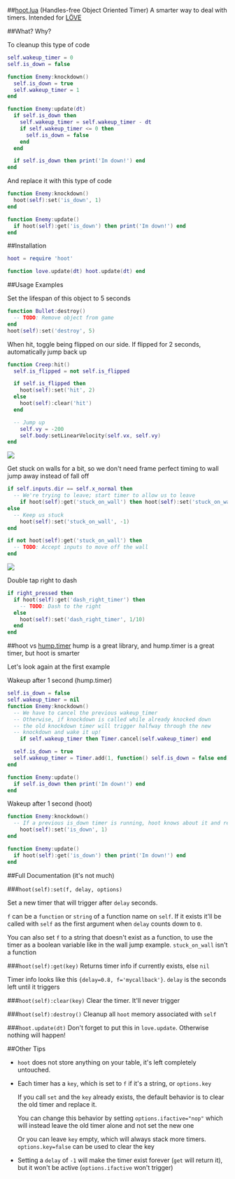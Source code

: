 ##[hoot.lua](https://raw.github.com/farzher/hoot-lua/master/hoot.lua) (Handles-free Object Oriented Timer)
A smarter way to deal with timers. Intended for [LÖVE](https://love2d.org/)


##What? Why?

To cleanup this type of code
```lua
self.wakeup_timer = 0
self.is_down = false

function Enemy:knockdown()
  self.is_down = true
  self.wakeup_timer = 1
end

function Enemy:update(dt)
  if self.is_down then
    self.wakeup_timer = self.wakeup_timer - dt
    if self.wakeup_timer <= 0 then
      self.is_down = false
    end
  end

  if self.is_down then print('Im down!') end
end
```

And replace it with this type of code
```lua
function Enemy:knockdown()
  hoot(self):set('is_down', 1)
end

function Enemy:update()
  if hoot(self):get('is_down') then print('Im down!') end
end
```



##Installation
```lua
hoot = require 'hoot'

function love.update(dt) hoot.update(dt) end
```


##Usage Examples


Set the lifespan of this object to 5 seconds
```lua
function Bullet:destroy()
  -- TODO: Remove object from game
end
hoot(self):set('destroy', 5)
```


When hit, toggle being flipped on our side. If flipped for 2 seconds, automatically jump back up
```lua
function Creep:hit()
  self.is_flipped = not self.is_flipped

  if self.is_flipped then
    hoot(self):set('hit', 2)
  else
    hoot(self):clear('hit')
  end

  -- Jump up
    self.vy = -200
    self.body:setLinearVelocity(self.vx, self.vy)
end
```
![](https://raw.github.com/farzher/hoot-lua/master/wakeup.gif)


Get stuck on walls for a bit, so we don't need frame perfect timing to wall jump away instead of fall off
```lua
if self.inputs.dir == self.x_normal then
  -- We're trying to leave; start timer to allow us to leave
    if hoot(self):get('stuck_on_wall') then hoot(self):set('stuck_on_wall', 1/6, {ifactive='nop'}) end
else
  -- Keep us stuck
    hoot(self):set('stuck_on_wall', -1)
end

if not hoot(self):get('stuck_on_wall') then
  -- TODO: Accept inputs to move off the wall
end
```
![](https://raw.github.com/farzher/hoot-lua/master/wallstick.gif)


Double tap right to dash
```lua
if right_pressed then
  if hoot(self):get('dash_right_timer') then
    -- TODO: Dash to the right
  else
    hoot(self):set('dash_right_timer', 1/10)
  end
end
```


##hoot vs [hump.timer](http://vrld.github.io/hump/#hump.timer)
hump is a great library, and hump.timer is a great timer, but hoot is smarter

Let's look again at the first example

Wakeup after 1 second (hump.timer)
```lua
self.is_down = false
self.wakeup_timer = nil
function Enemy:knockdown()
  -- We have to cancel the previous wakeup_timer
  -- Otherwise, if knockdown is called while already knocked down
  -- the old knockdown timer will trigger halfway through the new
  -- knockdown and wake it up!
    if self.wakeup_timer then Timer.cancel(self.wakeup_timer) end

  self.is_down = true
  self.wakeup_timer = Timer.add(1, function() self.is_down = false end)
end

function Enemy:update()
  if self.is_down then print('Im down!') end
end
```

Wakeup after 1 second (hoot)
```lua
function Enemy:knockdown()
  -- If a previous is_down timer is running, hoot knows about it and replaces it for us by default
    hoot(self):set('is_down', 1)
end

function Enemy:update()
  if hoot(self):get('is_down') then print('Im down!') end
end
```


##Full Documentation (it's not much)

###`hoot(self):set(f, delay, options)`

Set a new timer that will trigger after `delay` seconds.

`f` can be a `function` or `string` of a function name on `self`. If it exists it'll be called with `self` as the first argument when `delay` counts down to `0`.

You can also set `f` to a string that doesn't exist as a function, to use the timer as a boolean variable like in the wall jump example. `stuck_on_wall` isn't a function



###`hoot(self):get(key)`
Returns timer info if currently exists, else `nil`

Timer info looks like this `{delay=0.8, f='mycallback'}`. `delay` is the seconds left until it triggers


###`hoot(self):clear(key)`
Clear the timer. It'll never trigger

###`hoot(self):destroy()`
Cleanup all `hoot` memory associated with `self`

###`hoot.update(dt)`
Don't forget to put this in `love.update`. Otherwise nothing will happen!



##Other Tips
- `hoot` does not store anything on your table, it's left completely untouched.
- Each timer has a `key`, which is set to `f` if it's a string, or `options.key`

  If you call `set` and the `key` already exists, the default behavior is to clear the old timer and replace it.

  You can change this behavior by setting `options.ifactive="nop"` which will instead leave the old timer alone and not set the new one

  Or you can leave `key` empty, which will always stack more timers. `options.key=false` can be used to clear the key

- Setting a `delay` of `-1` will make the timer exist forever (`get` will return it), but it won't be active (`options.ifactive` won't trigger)
